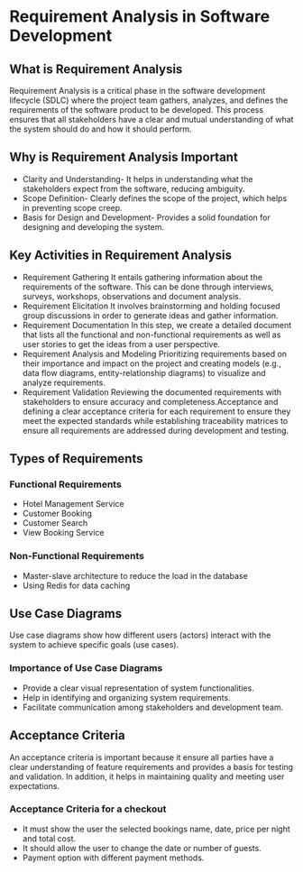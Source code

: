 # Requirement Analysis in Software Development

## What is Requirement Analysis
Requirement Analysis is a critical phase in the software development lifecycle (SDLC) where the project team gathers, analyzes, and defines the requirements of the software product to be developed. This process ensures that all stakeholders have a clear and mutual understanding of what the system should do and how it should perform.

## Why is Requirement Analysis Important
- Clarity and Understanding- It helps in understanding what the stakeholders expect from the software, reducing ambiguity.
- Scope Definition- Clearly defines the scope of the project, which helps in preventing scope creep.
- Basis for Design and Development- Provides a solid foundation for designing and developing the system.

## Key Activities in Requirement Analysis
- Requirement Gathering 
    It entails gathering information about the requirements of the software. This can be done through interviews, surveys, workshops, observations and document analysis.
- Requirement Elicitation
    It involves brainstorming and holding focused group discussions in order to generate ideas and gather information.   
- Requirement Documentation
    In this step, we create a detailed document that lists all the functional and non-functional requirements as well as user stories to get the ideas from a user perspective.
- Requirement Analysis and Modeling 
    Prioritizing requirements based on their importance and impact on the project and creating models (e.g., data flow diagrams, entity-relationship diagrams) to visualize and analyze requirements.
- Requirement Validation
    Reviewing the documented requirements with stakeholders to ensure accuracy and completeness.Acceptance and defining a clear acceptance criteria for each requirement to ensure they meet the expected standards while establishing traceability matrices to ensure all requirements are addressed during development and testing.

## Types of Requirements
### Functional Requirements
- Hotel Management Service
- Customer Booking
- Customer Search
- View Booking Service
### Non-Functional Requirements
- Master-slave architecture to reduce the load in the database
- Using Redis for data caching

## Use Case Diagrams
Use case diagrams show how different users (actors) interact with the system to achieve specific goals (use cases).
### Importance of Use Case Diagrams
- Provide a clear visual representation of system functionalities.
- Help in identifying and organizing system requirements.
- Facilitate communication among stakeholders and development team.

## Acceptance Criteria
An acceptance criteria is important because it ensure all parties have a clear understanding of feature requirements and provides a basis for testing and validation. In addition, it helps in maintaining quality and meeting user expectations.
### Acceptance Criteria for a checkout
- It must show the user the selected bookings name, date, price per night and total cost. 
- It should allow the user to change the date or number of guests.
- Payment option with different payment methods.













    
